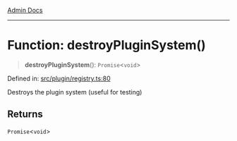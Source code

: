 [Admin Docs](/)

***

# Function: destroyPluginSystem()

> **destroyPluginSystem**(): `Promise`\<`void`\>

Defined in: [src/plugin/registry.ts:80](https://github.com/Sourya07/talawa-api/blob/583d62db9438de398bb9012a4a2617e2cb268b08/src/plugin/registry.ts#L80)

Destroys the plugin system (useful for testing)

## Returns

`Promise`\<`void`\>
